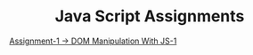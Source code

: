 <h1  align="center" >  Java Script Assignments  </h1>

[Assignment-1  -> DOM Manipulation With JS-1 ](https://abeethaheshan.github.io/MyProfile/MyProjects/SPA/DOM%20Manipulation%20With%20JS%20-%201/BootstrapPOS/src/)        

